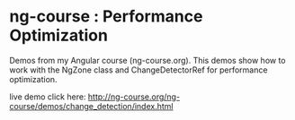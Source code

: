 # ng-course : Performance Optimization
Demos from my Angular course (ng-course.org).
This demos show how to work with the NgZone class and ChangeDetectorRef for performance optimization.

live demo click here: http://ng-course.org/ng-course/demos/change_detection/index.html
